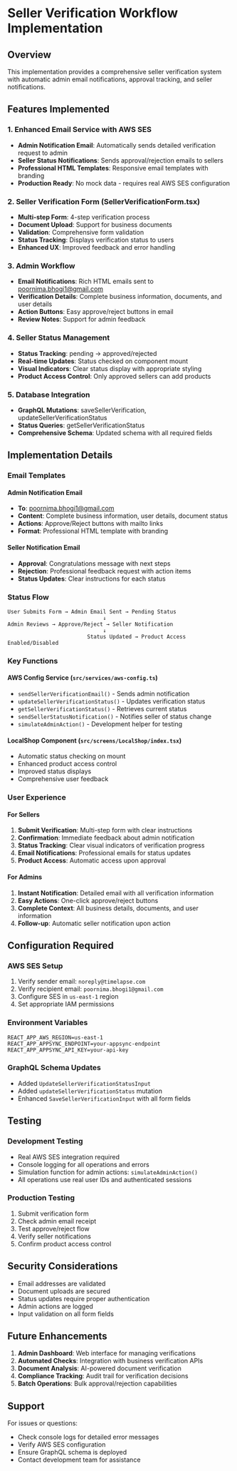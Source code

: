 # Seller Verification Workflow Implementation

## Overview

This implementation provides a comprehensive seller verification system with automatic admin email notifications, approval tracking, and seller notifications.

## Features Implemented

### 1. Enhanced Email Service with AWS SES
- **Admin Notification Email**: Automatically sends detailed verification request to admin
- **Seller Status Notifications**: Sends approval/rejection emails to sellers
- **Professional HTML Templates**: Responsive email templates with branding
- **Production Ready**: No mock data - requires real AWS SES configuration

### 2. Seller Verification Form (SellerVerificationForm.tsx)
- **Multi-step Form**: 4-step verification process
- **Document Upload**: Support for business documents
- **Validation**: Comprehensive form validation
- **Status Tracking**: Displays verification status to users
- **Enhanced UX**: Improved feedback and error handling

### 3. Admin Workflow
- **Email Notifications**: Rich HTML emails sent to poornima.bhogi1@gmail.com
- **Verification Details**: Complete business information, documents, and user details
- **Action Buttons**: Easy approve/reject buttons in email
- **Review Notes**: Support for admin feedback

### 4. Seller Status Management
- **Status Tracking**: pending → approved/rejected
- **Real-time Updates**: Status checked on component mount
- **Visual Indicators**: Clear status display with appropriate styling
- **Product Access Control**: Only approved sellers can add products

### 5. Database Integration
- **GraphQL Mutations**: saveSellerVerification, updateSellerVerificationStatus
- **Status Queries**: getSellerVerificationStatus
- **Comprehensive Schema**: Updated schema with all required fields

## Implementation Details

### Email Templates

#### Admin Notification Email
- **To**: poornima.bhogi1@gmail.com
- **Content**: Complete business information, user details, document status
- **Actions**: Approve/Reject buttons with mailto links
- **Format**: Professional HTML template with branding

#### Seller Notification Email
- **Approval**: Congratulations message with next steps
- **Rejection**: Professional feedback request with action items
- **Status Updates**: Clear instructions for each status

### Status Flow

```
User Submits Form → Admin Email Sent → Pending Status
                              ↓
Admin Reviews → Approve/Reject → Seller Notification
                              ↓
                         Status Updated → Product Access Enabled/Disabled
```

### Key Functions

#### AWS Config Service (`src/services/aws-config.ts`)
- `sendSellerVerificationEmail()` - Sends admin notification
- `updateSellerVerificationStatus()` - Updates verification status
- `getSellerVerificationStatus()` - Retrieves current status
- `sendSellerStatusNotification()` - Notifies seller of status change
- `simulateAdminAction()` - Development helper for testing

#### LocalShop Component (`src/screens/LocalShop/index.tsx`)
- Automatic status checking on mount
- Enhanced product access control
- Improved status displays
- Comprehensive user feedback

### User Experience

#### For Sellers
1. **Submit Verification**: Multi-step form with clear instructions
2. **Confirmation**: Immediate feedback about admin notification
3. **Status Tracking**: Clear visual indicators of verification progress
4. **Email Notifications**: Professional emails for status updates
5. **Product Access**: Automatic access upon approval

#### For Admins
1. **Instant Notification**: Detailed email with all verification information
2. **Easy Actions**: One-click approve/reject buttons
3. **Complete Context**: All business details, documents, and user information
4. **Follow-up**: Automatic seller notification upon action

## Configuration Required

### AWS SES Setup
1. Verify sender email: `noreply@timelapse.com`
2. Verify recipient email: `poornima.bhogi1@gmail.com`
3. Configure SES in `us-east-1` region
4. Set appropriate IAM permissions

### Environment Variables
```
REACT_APP_AWS_REGION=us-east-1
REACT_APP_APPSYNC_ENDPOINT=your-appsync-endpoint
REACT_APP_APPSYNC_API_KEY=your-api-key
```

### GraphQL Schema Updates
- Added `UpdateSellerVerificationStatusInput`
- Added `updateSellerVerificationStatus` mutation
- Enhanced `SaveSellerVerificationInput` with all form fields

## Testing

### Development Testing
- Real AWS SES integration required
- Console logging for all operations and errors
- Simulation function for admin actions: `simulateAdminAction()`
- All operations use real user IDs and authenticated sessions

### Production Testing
1. Submit verification form
2. Check admin email receipt
3. Test approve/reject flow
4. Verify seller notifications
5. Confirm product access control

## Security Considerations

- Email addresses are validated
- Document uploads are secured
- Status updates require proper authentication
- Admin actions are logged
- Input validation on all form fields

## Future Enhancements

1. **Admin Dashboard**: Web interface for managing verifications
2. **Automated Checks**: Integration with business verification APIs
3. **Document Analysis**: AI-powered document verification
4. **Compliance Tracking**: Audit trail for verification decisions
5. **Batch Operations**: Bulk approval/rejection capabilities

## Support

For issues or questions:
- Check console logs for detailed error messages
- Verify AWS SES configuration
- Ensure GraphQL schema is deployed
- Contact development team for assistance 